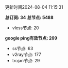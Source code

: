 更新时间2024-08-04 11:15:31

**总订阅: 34**
**总节点: 5488**
- vless节点: 20

**google ping有效节点: 269**
- ss节点: 63
- v2ray节点: 177
- trojan节点: 29
